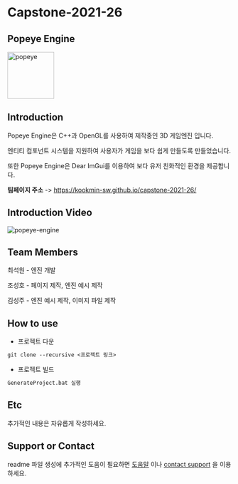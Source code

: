 # Capstone-2021-26

## Popeye Engine

<img width="105" alt="popeye" src="https://user-images.githubusercontent.com/79034911/113077739-ab87d200-920c-11eb-9025-91e9bd2577bb.png">

## Introduction

Popeye Engine은 C++과 OpenGL를 사용하여 제작중인 3D 게임엔진 입니다.

엔티티 컴포넌트 시스템을 지원하여 사용자가 게임을 보다 쉽게 만들도록 만들었습니다.

또한 Popeye Engine은 Dear ImGui를 이용하여 보다 유저 친화적인 환경을 제공합니다.


**팀페이지 주소** -> https://kookmin-sw.github.io/capstone-2021-26/


## Introduction Video

![popeye-engine](https://user-images.githubusercontent.com/79034911/113079925-ebe94f00-9210-11eb-810c-773ec2db13e4.gif)

## Team Members

최석원 - 엔진 개발

조성호 - 페이지 제작, 엔진 예시 제작

김성주 - 엔진 예시 제작, 이미지 파일 제작

## How to use

- 프로젝트 다운
```markdown
git clone --recursive <프로젝트 링크>
```

- 프로젝트 빌드
```markdown
GenerateProject.bat 실행
```


## Etc

추가적인 내용은 자유롭게 작성하세요.

## Support or Contact

readme 파일 생성에 추가적인 도움이 필요하면 [도움말](https://help.github.com/articles/about-readmes/) 이나 [contact support](https://github.com/contact) 을 이용하세요.

